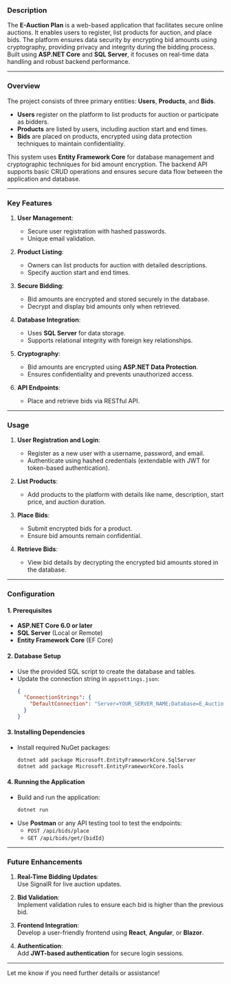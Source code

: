 ### **Description**
The **E-Auction Plan** is a web-based application that facilitates secure online auctions. It enables users to register, list products for auction, and place bids. The platform ensures data security by encrypting bid amounts using cryptography, providing privacy and integrity during the bidding process. Built using **ASP.NET Core** and **SQL Server**, it focuses on real-time data handling and robust backend performance.

---

### **Overview**
The project consists of three primary entities: **Users**, **Products**, and **Bids**.  
- **Users** register on the platform to list products for auction or participate as bidders.  
- **Products** are listed by users, including auction start and end times.  
- **Bids** are placed on products, encrypted using data protection techniques to maintain confidentiality.

This system uses **Entity Framework Core** for database management and cryptographic techniques for bid amount encryption. The backend API supports basic CRUD operations and ensures secure data flow between the application and database.

---

### **Key Features**
1. **User Management**:  
   - Secure user registration with hashed passwords.  
   - Unique email validation.

2. **Product Listing**:  
   - Owners can list products for auction with detailed descriptions.  
   - Specify auction start and end times.

3. **Secure Bidding**:  
   - Bid amounts are encrypted and stored securely in the database.  
   - Decrypt and display bid amounts only when retrieved.

4. **Database Integration**:  
   - Uses **SQL Server** for data storage.  
   - Supports relational integrity with foreign key relationships.

5. **Cryptography**:  
   - Bid amounts are encrypted using **ASP.NET Data Protection**.  
   - Ensures confidentiality and prevents unauthorized access.

6. **API Endpoints**:  
   - Place and retrieve bids via RESTful API.

---

### **Usage**
1. **User Registration and Login**:  
   - Register as a new user with a username, password, and email.
   - Authenticate using hashed credentials (extendable with JWT for token-based authentication).

2. **List Products**:  
   - Add products to the platform with details like name, description, start price, and auction duration.

3. **Place Bids**:  
   - Submit encrypted bids for a product.
   - Ensure bid amounts remain confidential.

4. **Retrieve Bids**:  
   - View bid details by decrypting the encrypted bid amounts stored in the database.

---

### **Configuration**
#### **1. Prerequisites**
- **ASP.NET Core 6.0 or later**
- **SQL Server** (Local or Remote)
- **Entity Framework Core** (EF Core)

#### **2. Database Setup**
- Use the provided SQL script to create the database and tables.
- Update the connection string in `appsettings.json`:
  ```json
  {
    "ConnectionStrings": {
      "DefaultConnection": "Server=YOUR_SERVER_NAME;Database=E_Auction;Trusted_Connection=True;"
    }
  }
  ```

#### **3. Installing Dependencies**
- Install required NuGet packages:
  ```bash
  dotnet add package Microsoft.EntityFrameworkCore.SqlServer
  dotnet add package Microsoft.EntityFrameworkCore.Tools
  ```

#### **4. Running the Application**
- Build and run the application:
  ```bash
  dotnet run
  ```
- Use **Postman** or any API testing tool to test the endpoints:
  - `POST /api/bids/place`
  - `GET /api/bids/get/{bidId}`

---

### **Future Enhancements**
1. **Real-Time Bidding Updates**:  
   Use SignalR for live auction updates.
   
2. **Bid Validation**:  
   Implement validation rules to ensure each bid is higher than the previous bid.

3. **Frontend Integration**:  
   Develop a user-friendly frontend using **React**, **Angular**, or **Blazor**.

4. **Authentication**:  
   Add **JWT-based authentication** for secure login sessions.

---

Let me know if you need further details or assistance!
